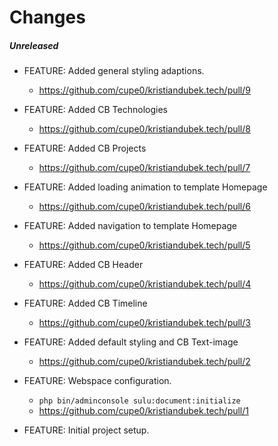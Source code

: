 # Changes

##### Unreleased

- FEATURE: Added general styling adaptions.
    - https://github.com/cupe0/kristiandubek.tech/pull/9

- FEATURE: Added CB Technologies
    - https://github.com/cupe0/kristiandubek.tech/pull/8

- FEATURE: Added CB Projects
    - https://github.com/cupe0/kristiandubek.tech/pull/7

- FEATURE: Added loading animation to template Homepage
    - https://github.com/cupe0/kristiandubek.tech/pull/6

- FEATURE: Added navigation to template Homepage
    - https://github.com/cupe0/kristiandubek.tech/pull/5

- FEATURE: Added CB Header
    - https://github.com/cupe0/kristiandubek.tech/pull/4

- FEATURE: Added CB Timeline
    - https://github.com/cupe0/kristiandubek.tech/pull/3

- FEATURE: Added default styling and CB Text-image
    - https://github.com/cupe0/kristiandubek.tech/pull/2

- FEATURE: Webspace configuration. 
    - ``` php bin/adminconsole sulu:document:initialize ```
    - https://github.com/cupe0/kristiandubek.tech/pull/1
  
- FEATURE: Initial project setup. 
